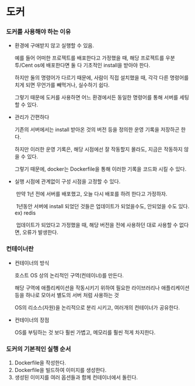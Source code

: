 # 도커

### 도커를 사용해야 하는 이유

- 환경에 구애받지 않고 실행할 수 있음.

  예를 들어 어떠한 프로젝트를 배포한다고 가정했을 때, 해당 프로젝트를 우분투/Cent os에 배포한다면 둘 다 기초적인 install을 받아야 한다.

  하지만 둘의 명령어가 다르기 때문에, 사람이 직접 설치했을 때, 각각 다른 명령어를 치게 되면 무언가를 빼먹거나, 실수하기 쉽다.

  그렇기 때문에 도커를 사용하면 어느 환경에서든 동일한 명령어를 통해 서버를 세팅할 수 있다.

- 관리가 간편하다

  기존의 서버에서는 install 받아온 것의 버전 등을 정의한 운영 기록을 저장하곤 한다.

  하지만 이러한 운영 기록은, 해당 시점에선 잘 작동할지 몰라도, 지금은 작동하지 않을 수 있다.

  그렇기 때문에, docker는 Dockerfile을 통해 이러한 기록을 코드화 시킬 수 있다.

- 실행 시점에 관계없이 구성 시점을 고정할 수 있다.

  ​ 만약 1년 전에 서버를 배포했고, 오늘 다시 배포를 하려 한다고 가정하자.

  ​ 1년동안 서버에 install 되었던 것들은 업데이트가 되었을수도, 안되었을 수도 있다. ex) redis

  ​ 업데이트가 되었다고 가정했을 때, 해당 버전을 전에 사용하던 대로 사용할 수 없다면, 오류가 발생한다.

### 컨테이너란

- 컨테이너의 방식

  호스트 OS 상의 논리적인 구역(컨테이너)를 만든다.

  해당 구역에 애플리케이션을 작동시키기 위하여 필요한 라이브러리나 애플리케이션등을 하나로 모아서 별도의 서버 처럼 사용하는 것

  OS의 리소스(자원)을 논리적으로 분리 시키고, 여러개의 컨테이너가 공유한다.

- 컨테이너의 장점

  OS를 부팅하는 것 보다 훨씬 가볍고, 메모리를 훨씬 적게 차지한다.

### 도커의 기본적인 실행 순서

1. Dockerfile을 작성한다.
2. Dockerfile을 빌드하여 이미지를 생성한다.
3. 생성된 이미지를 여러 옵션들과 함께 컨테이너에서 돌린다.